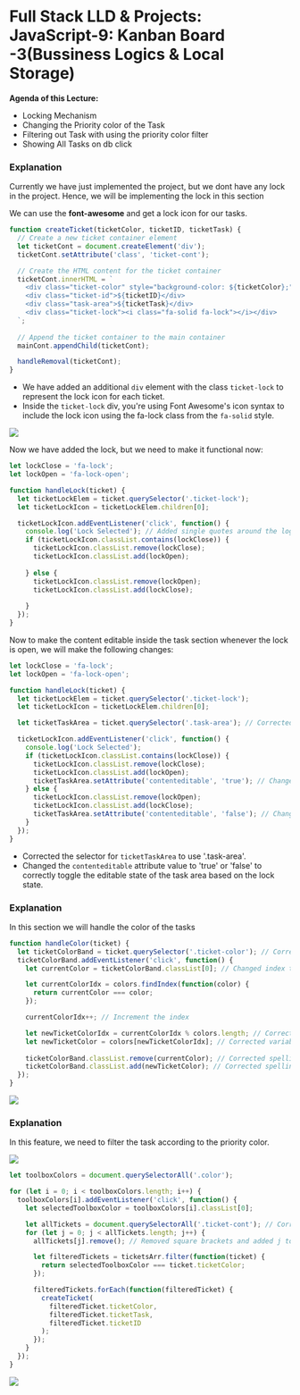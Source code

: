 # Full Stack LLD & Projects: JavaScript-9: Kanban Board -3(Bussiness Logics & Local Storage)


**Agenda of this Lecture:**

* Locking Mechanism
* Changing the Priority color of the Task
* Filtering out Task with using the priority color filter
* Showing All Tasks on db click



### Explanation

Currently we have just implemented the project, but we dont have any lock in the project. 
Hence, we will be implementing the lock in this section

We can use the **font-awesome** and get a lock icon for our tasks.


```javascript 
function createTicket(ticketColor, ticketID, ticketTask) {
  // Create a new ticket container element
  let ticketCont = document.createElement('div');
  ticketCont.setAttribute('class', 'ticket-cont');

  // Create the HTML content for the ticket container
  ticketCont.innerHTML = `
    <div class="ticket-color" style="background-color: ${ticketColor};"></div>
    <div class="ticket-id">${ticketID}</div>
    <div class="task-area">${ticketTask}</div>
    <div class="ticket-lock"><i class="fa-solid fa-lock"></i></div>
  `;
  
  // Append the ticket container to the main container
  mainCont.appendChild(ticketCont);

  handleRemoval(ticketCont);
}
```

* We have added an additional `div` element with the class `ticket-lock` to represent the lock icon for each ticket.
* Inside the `ticket-lock` div, you're using Font Awesome's icon syntax to include the lock icon using the fa-lock class from the `fa-solid` style.

![](https://d2beiqkhq929f0.cloudfront.net/public_assets/assets/000/049/638/original/1.png?1695233411)


Now we have added the lock, but we need to make it functional now:

```javascript 
let lockClose = 'fa-lock';
let lockOpen = 'fa-lock-open';

function handleLock(ticket) {
  let ticketLockElem = ticket.querySelector('.ticket-lock');
  let ticketLockIcon = ticketLockElem.children[0];

  ticketLockIcon.addEventListener('click', function() {
    console.log('Lock Selected'); // Added single quotes around the log message
    if (ticketLockIcon.classList.contains(lockClose)) {
      ticketLockIcon.classList.remove(lockClose);
      ticketLockIcon.classList.add(lockOpen);
      
    } else {
      ticketLockIcon.classList.remove(lockOpen);
      ticketLockIcon.classList.add(lockClose);
      
    }
  });
}
```


Now to make the content editable inside the task section whenever the lock is open, we will make the following changes:

```javascript 
let lockClose = 'fa-lock';
let lockOpen = 'fa-lock-open';

function handleLock(ticket) {
  let ticketLockElem = ticket.querySelector('.ticket-lock');
  let ticketLockIcon = ticketLockElem.children[0];

  let ticketTaskArea = ticket.querySelector('.task-area'); // Corrected selector

  ticketLockIcon.addEventListener('click', function() {
    console.log('Lock Selected');
    if (ticketLockIcon.classList.contains(lockClose)) {
      ticketLockIcon.classList.remove(lockClose);
      ticketLockIcon.classList.add(lockOpen);
      ticketTaskArea.setAttribute('contenteditable', 'true'); // Changed 'contenteditable', 'true'
    } else {
      ticketLockIcon.classList.remove(lockOpen);
      ticketLockIcon.classList.add(lockClose);
      ticketTaskArea.setAttribute('contenteditable', 'false'); // Changed 'contenteditable', 'false'
    }
  });
}
```

* Corrected the selector for `ticketTaskArea` to use '.task-area'.
* Changed the `contenteditable` attribute value to 'true' or 'false' to correctly toggle the editable state of the task area based on the lock state.


### Explanation

In this section we will handle the color of the tasks



```javascript 
function handleColor(ticket) {
  let ticketColorBand = ticket.querySelector('.ticket-color'); // Corrected selector
  ticketColorBand.addEventListener('click', function() {
    let currentColor = ticketColorBand.classList[0]; // Changed index to 0

    let currentColorIdx = colors.findIndex(function(color) {
      return currentColor === color;
    });

    currentColorIdx++; // Increment the index

    let newTicketColorIdx = currentColorIdx % colors.length; // Corrected variable name
    let newTicketColor = colors[newTicketColorIdx]; // Corrected variable name
    
    ticketColorBand.classList.remove(currentColor); // Corrected spelling
    ticketColorBand.classList.add(newTicketColor); // Corrected spelling
  });
}
```

![](https://d2beiqkhq929f0.cloudfront.net/public_assets/assets/000/049/639/original/2.png?1695233433)



### Explanation

In this feature, we need to filter the task according to the priority color.

![](https://d2beiqkhq929f0.cloudfront.net/public_assets/assets/000/049/640/original/3.png?1695233456)

```javascript 
let toolboxColors = document.querySelectorAll('.color');

for (let i = 0; i < toolboxColors.length; i++) {
  toolboxColors[i].addEventListener('click', function() {
    let selectedToolboxColor = toolboxColors[i].classList[0];

    let allTickets = document.querySelectorAll('.ticket-cont'); // Corrected selector
    for (let j = 0; j < allTickets.length; j++) {
      allTickets[j].remove(); // Removed square brackets and added j to index

      let filteredTickets = ticketsArr.filter(function(ticket) {
        return selectedToolboxColor === ticket.ticketColor;
      });

      filteredTickets.forEach(function(filteredTicket) {
        createTicket(
          filteredTicket.ticketColor,
          filteredTicket.ticketTask,
          filteredTicket.ticketID
        );
      });
    }
  });
}
```

![](https://d2beiqkhq929f0.cloudfront.net/public_assets/assets/000/049/641/original/4.png?1695233480)



